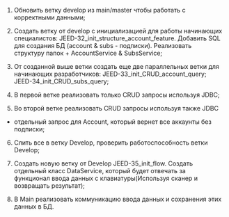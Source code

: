 1. Обновить ветку develop из main/master чтобы работать с корректными данными;

2. Создать ветку от develop с инициализацией для работы начинающих специалистов: 
JEED-32_init_structure_account_feature. 
Добавить SQL для создания БД (account & subs - подписки). 
Реализовать структуру папок + AccountService & SubsService;

3. От созданной выше ветки создать еще две параллельных ветки для начинающих разработчиков:
JEED-33_init_CRUD_account_query;
JEED-34_init_CRUD_subs_query;

4. В первой ветке реализовать только CRUD запросы используя JDBC;

5. Во второй ветке реализовать CRUD запросы используя также JDBC 
+ отдельный запрос для Account, который вернет все аккаунты без подписки;

6. Слить все в ветку Develop, проверить работоспособность ветки Develop;

7. Создать новую ветку от Develop JEED-35_init_flow. 
Создать отдельный класс DataService, который будет отвечать за 
функционал ввода данных с клавиатуры(Используя сканер и возвращать результат);

8. В Main реализовать коммуникацию ввода данных и сохранения этих данных в БД.
